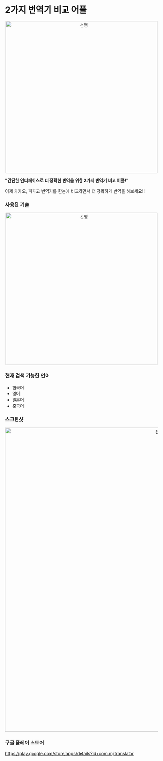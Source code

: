 # 2가지 번역기 비교 어플

<p align="center"> <img width="500" alt="선행" src="https://user-images.githubusercontent.com/37679062/79196272-ba923a80-7e6a-11ea-9d21-b432e92bb789.png"> </p>



__"간단한 인터페이스로 더 정확한 번역을 위한 2가지 번역기 비교 어플!"__

이제 카카오, 파파고 번역기를 한눈에 비교하면서 더 정확하게 번역을 해보세요!!

### 사용된 기술

<p align="center"> <img width="500" alt="선행" src="https://user-images.githubusercontent.com/37679062/79195673-a13cbe80-7e69-11ea-948d-dac4bdf77b48.png"> </p>

### 현재 검색 가능한 언어

- 한국어
- 영어
- 일본어
- 중국어


### 스크린샷
 
<p align="center"> <img width="1000" alt="선행" src="https://user-images.githubusercontent.com/37679062/79195848-f4af0c80-7e69-11ea-8521-c17c03d7bd40.png"> </p>



### 구글 플레이 스토어 
https://play.google.com/store/apps/details?id=com.mj.translator

